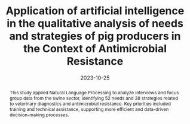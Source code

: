 ---
title:          "Application of artificial intelligence in the qualitative analysis of needs and strategies of pig producers in the Context of Antimicrobial Resistance"
date:           2023-10-25
selected:       false
pub:            "Revista Colombiana de Ciencias Pecuarias, Vol. 37(1), 2024"
pub_date:       "2024"
abstract: >-
  This study applied Natural Language Processing to analyze interviews and focus group data from the swine sector, identifying 52 needs and 38 strategies related to veterinary diagnostics and antimicrobial resistance. Key priorities included training and technical assistance, supporting more efficient and data-driven decision-making processes.

cover:          /assets/images/covers/pig.webp

type: "abstract"
pub_last: '<span class="badge badge-pill badge-publication" style="background-color:#e67e22;"><i class="fas fa-virus me-1"></i> AMR & Animal Health</span>'

authors:
  - Fausto Moreno
  - Cristian Pulido
  - Francisco Gómez
  - Erika D. Camacho
  - María F. Naranjo
  - Mario E. Peña
  - Fernando Rojas
  - Diana C. Zambrano
links:
  Paper: https://revistas.udea.edu.co/index.php/rccp/article/view/356626/20813735
---